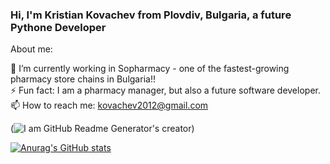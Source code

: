 ### Hi, I'm Kristian Kovachev from Plovdiv, Bulgaria, a future Pythone Developer

About me:

🔭 I’m currently working in Sopharmacy - one of the fastest-growing pharmacy store chains in Bulgaria!!  
⚡ Fun fact: I am a pharmacy manager, but also a future software developer.
📫 How to reach me: kovachev2012@gmail.com

(![I am GitHub Readme Generator's creator](https://cdn-dbghh.nitrocdn.com/QebVtDaNFCEeCVKUoJXTUOHxlyingHVa/assets/images/optimized/rev-7e033fe/www.minddigital.com/wp-content/uploads/2020/05/Python-development.jpg))

[![Anurag's GitHub stats](https://github-readme-stats.vercel.app/api?username=KrisKov76)](https://github.com/anuraghazra/github-readme-stats)
